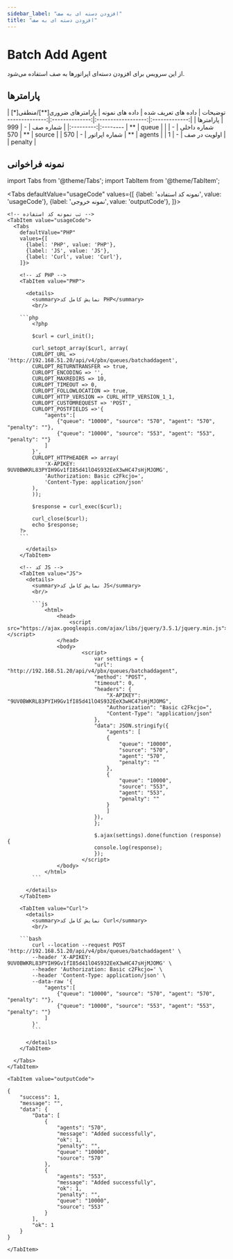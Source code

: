 ```yaml
---
sidebar_label: "افزودن دسته ای به صف"
title: "افزودن دسته ای به صف"
---
```



# Batch Add Agent

از این سرویس برای افزودن دسته‌ای اپراتورها به صف استفاده می‌شود.


## پارامتر‌ها

<div class="custom-table">
|    توضیحات    | داده های تعریف شده | داده های نمونه | پارامترهای ضروری[**]/منطقی[*] | پارامترها |
|:-------------:|:------------------:|:--------------:|:----------------------:|:---------:|
|    شماره صف   |          -         |       999      |           **           |   queue   |
|  شماره داخلی  |          -         |       570      |           **           |   source  |
| شماره اپراتور |          -         |       570      |           **           |   agents   |
|  اولویت در صف |          -         |        1       |                        |  penalty  |

</div>


## نمونه فراخوانی

import Tabs from '@theme/Tabs';
import TabItem from '@theme/TabItem';

  <Tabs
    defaultValue="usageCode"
    values={[
      {label: 'نمونه کد استفاده', value: 'usageCode'},
      {label: 'نمونه خروجی', value: 'outputCode'},
    ]}>

    <!-- تب نمونه کد استفاده -->
    <TabItem value="usageCode">
      <Tabs
        defaultValue="PHP"
        values={[
          {label: 'PHP', value: 'PHP'},
          {label: 'JS', value: 'JS'},
          {label: 'Curl', value: 'Curl'},
        ]}>

        <!-- کد PHP -->
        <TabItem value="PHP">
      
          <details>
            <summary>نمایش کامل کد PHP</summary>
            <br/>

		```php
			<?php

			$curl = curl_init();

			curl_setopt_array($curl, array(
			CURLOPT_URL => 'http://192.168.51.20/api/v4/pbx/queues/batchaddagent',
			CURLOPT_RETURNTRANSFER => true,
			CURLOPT_ENCODING => '',
			CURLOPT_MAXREDIRS => 10,
			CURLOPT_TIMEOUT => 0,
			CURLOPT_FOLLOWLOCATION => true,
			CURLOPT_HTTP_VERSION => CURL_HTTP_VERSION_1_1,
			CURLOPT_CUSTOMREQUEST => 'POST',
			CURLOPT_POSTFIELDS =>'{
				"agents":[
					{"queue": "10000", "source": "570", "agent": "570", "penalty": ""},
					{"queue": "10000", "source": "553", "agent": "553", "penalty": ""}
				]
			}',
			CURLOPT_HTTPHEADER => array(
				'X-APIKEY: 9UV0BWKRL83PYIH9Gv1fI85d41lO4S932EeX3wHC47sHjMJOMG',
				'Authorization: Basic c2Fkcjo=',
				'Content-Type: application/json'
			),
			));

			$response = curl_exec($curl);

			curl_close($curl);
			echo $response;
		?>
		```

          </details>
        </TabItem>

        <!-- کد JS -->
        <TabItem value="JS">
          <details>
            <summary>نمایش کامل کد JS</summary>
            <br/>

			```js
				<html>
					<head>
						<script src="https://ajax.googleapis.com/ajax/libs/jquery/3.5.1/jquery.min.js"></script>
					</head>
					<body>
							<script>
								var settings = {
								"url": "http://192.168.51.20/api/v4/pbx/queues/batchaddagent",
								"method": "POST",
								"timeout": 0,
								"headers": {
									"X-APIKEY": "9UV0BWKRL83PYIH9Gv1fI85d41lO4S932EeX3wHC47sHjMJOMG",
									"Authorization": "Basic c2Fkcjo=",
									"Content-Type": "application/json"
								},
								"data": JSON.stringify({
									"agents": [
									{
										"queue": "10000",
										"source": "570",
										"agent": "570",
										"penalty": ""
									},
									{
										"queue": "10000",
										"source": "553",
										"agent": "553",
										"penalty": ""
									}
									]
								}),
								};

								$.ajax(settings).done(function (response) {
								console.log(response);
								});
							</script>
					</body>
				</html>
			```

          </details>
        </TabItem>

        <TabItem value="Curl">
          <details>
            <summary>نمایش کامل کد Curl</summary>
            <br/>

		```bash
			curl --location --request POST 'http://192.168.51.20/api/v4/pbx/queues/batchaddagent' \
			--header 'X-APIKEY: 9UV0BWKRL83PYIH9Gv1fI85d41lO4S932EeX3wHC47sHjMJOMG' \
			--header 'Authorization: Basic c2Fkcjo=' \
			--header 'Content-Type: application/json' \
			--data-raw '{
				"agents":[
					{"queue": "10000", "source": "570", "agent": "570", "penalty": ""},
					{"queue": "10000", "source": "553", "agent": "553", "penalty": ""}
				]
			}'
			```

          </details>
        </TabItem>

      </Tabs>
    </TabItem>

    <TabItem value="outputCode">

```shell
{
    "success": 1,
    "message": "",
    "data": {
        "Data": [
            {
                "agents": "570",
                "message": "Added successfully",
                "ok": 1,
                "penalty": "",
                "queue": "10000",
                "source": "570"
            },
            {
                "agents": "553",
                "message": "Added successfully",
                "ok": 1,
                "penalty": "",
                "queue": "10000",
                "source": "553"
            }
        ],
        "ok": 1
    }
}
```
    </TabItem>

  </Tabs>
